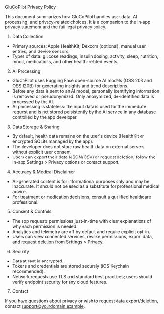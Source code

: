 GluCoPilot Privacy Policy

This document summarizes how GluCoPilot handles user data, AI processing, and privacy-related choices. It is a companion to the in-app privacy statement and the full legal privacy policy.

1. Data Collection

- Primary sources: Apple HealthKit, Dexcom (optional), manual user entries, and device sensors.
- Types of data: glucose readings, insulin dosing, activity, sleep, nutrition, mood, medications, and other health-related events.

2. AI Processing

- GluCoPilot uses Hugging Face open-source AI models (OSS 20B and OSS 120B) for generating insights and trend descriptions.
- Before any data is sent to an AI model, personally identifying information is removed or pseudonymized. Only anonymized, de-identified data is processed by the AI.
- AI processing is stateless: the input data is used for the immediate request and is not stored persistently by the AI service in any database controlled by the app developer.

3. Data Storage & Sharing

- By default, health data remains on the user's device (HealthKit or encrypted SQLite managed by the app).
- The developer does not store raw health data on external servers without explicit user consent.
- Users can export their data (JSON/CSV) or request deletion; follow the in-app Settings > Privacy options or contact support.

4. Accuracy & Medical Disclaimer

- AI-generated content is for informational purposes only and may be inaccurate. It should not be used as a substitute for professional medical advice.
- For treatment or medication decisions, consult a qualified healthcare professional.

5. Consent & Controls

- The app requests permissions just-in-time with clear explanations of why each permission is needed.
- Analytics and telemetry are off by default and require explicit opt-in.
- Users can view connected services, revoke permissions, export data, and request deletion from Settings > Privacy.

6. Security

- Data at rest is encrypted.
- Tokens and credentials are stored securely (iOS Keychain recommended).
- Network requests use TLS and standard best practices; users should verify endpoint security for any cloud features.

7. Contact

If you have questions about privacy or wish to request data export/deletion, contact support@yourdomain.example.
